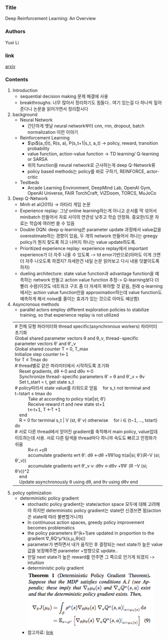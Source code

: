 ### Title
Deep Reinforcement Learning: An Overview

### Authors
Yuxi Li

### link
[arxiv](https://arxiv.org/pdf/1701.07274.pdf)

### Contents
1. Introduction
    - sequential decision making 문제 해결에 사용
    - breakthroughs: 너무 많아서 정리하기도 힘들다.. 여기 있는걸 다 하나씩 짚어준다니 논문을 읽어가면서 정리합시다
1. background
    - Neural Network
        - 간단하게 옛날 neural network부터 cnn, rnn, dropout, batch normalization 이런 이야기
    - Reinforcement Learning
        - $\pi\$(a_t|t), R(s, a), P(s_t+1|s_t, a_t) -> policy, reward, transition probability
        - value function, action-value function -> TD learning/ Q-learning or SARSA
        - 위의 function을 neural network로 근사하는게 deep Q-Network류
        - policy based methods는 policy를 바로 구하기, REINFORCE, actor-critic
    - Testbeds
        - Arcade Learning Environment, DeepMind Lab, OpenAI Gym, OpenAI Universe, FAIR TorchCraft, ViZDoom, TORCS, MuJoCo
1. Deep Q-Network
    - Mnih et al(2015) -> 아타리 게임 논문
    - Experience replay: 그냥 online learning하는게 아니고 순서를 막 섞어서 minibatch 만들어서 자료 사이의 연관성 낮추고 학습 안정화. 중요한/드문 자료는 학습에 여러번 쓸 수 있음
    - Double DQN: deep q-learning은 parameter update 과정에서 value값을 overestimate하는 경향이 있음, 두 개의 network 만들어서 하나는 greegy policy가 뭔지 찾도록 하고 나머지 하나는 value update하도록. 
    - Prioritized experience replay: experience replay에서 important experience가 더 자주 나올 수 있도록 -> td error기반으로(아마도 이게 크면 더 자주 나오도록 하겠지? 자세한건 내일 논문 읽어보고 다시 내용 덧붙이도록 하자)
    - dueling architecture: state value function과 advantage function을 예측하는 network 만들고 action value function 추정-> Q-learning보다 더 빨리 수렴(이것도 네트워크 구조 좀 더 자세히 봐야할 것 같음, 원래 q-learning에서는 action value function만을 approximation하는데 value function도 예측하게 해서 noise를 줄이는 효과가 있는 것으로 아마도 예상함)
1. Asyncronous methods
    - parallel actors employ different exploration policies to stabilize training, so that experience replay is not utilized
    <table>
    <tr>
        <td>
            # 전체 모형 파라미터와 thread specific(asynchronous workers) 파라미터 초기화<br> 
            Global shared parameter vectors θ and θ_v, thread-specific parameter vectors θ′ and θ′_v<br> 
            Global shared counter T = 0, T_max<br>
            Initialize step counter t←1<br> 
            for T ≤ Tmax do<br>
                # thread별로 같은 파라미터에서 시작하도록 초기화<br>
                &emsp;Reset gradients, dθ ←0 and dθv ←0<br> 
                &emsp;Synchronize thread-specific parameters θ′ = θ and θ′_v = θv<br>
                &emsp;Set t_start = t, get state s_t<br>
                # policy따라서 state value를 리워드로 얻음
                &emsp;for s_t not terminal and t−tstart ≤ tmax do<br>
                    &emsp;&emsp;&emsp;Take at according to policy π(at|st; θ′)<br>
                    &emsp;&emsp;&emsp;Receive reward rt and new state st+1<br>
                    &emsp;&emsp;&emsp;t←t+1, T ←T +1<br>
                &emsp;end<br>
                &emsp;R = 0 for terminal s_t | V (st, θ′ v) otherwise
                &emsp;for i ∈ {t−1, ..., tstart} do<br> 
                    # 서로 다른 thread에서 얻어진 gradient를 축적해서 main policy, value업데이트하는데 사용. 서로 다른 탐색을 thread마다 하니까 속도도 빠르고 안정화가 쉬움<br>
                    &emsp;&emsp;&emsp;R←ri +γR<br>
                    &emsp;&emsp;&emsp;accumulate gradients wrt θ′: dθ ←dθ +∇θ′log π(ai|si; θ′)(R−V (si; θ′_v))<br>
                    &emsp;&emsp;&emsp;accumulate gradients wrt θ′_v v: dθv ←dθv +∇θ′ (R −V (si; θ′v))^2<br>
                &emsp;end<br>
                &emsp;Update asynchronously θ using dθ, and θv using dθv
            end
        </td>
    </tr>
    </table>
1. policy optimization
    - deterministic policy gradient
        - stochastic policy gradient는 state/action space 모두에 대해 고려해야 하지만 deterministic policy gradient는 state만 신경쓰면 됨(action은 state에 따라 불변할거니까)
        - In continuous action spaces, greedy policy improvement becomes problematics
        - the policy parameters θ^(k+1)are updated in proportion to the gradient ∇_θQ^μ^k(s,μ_θ(s))
        - parameter가 변하면서 내가 움직인 후 결정되는 next state가 높은 value값을 보장해주면 parameter +방향으로 update..
        - 만일 next state가 높은 reward를 안주면 그 쪽으로 안가게 되겠지 -> intuition
        - deterministic poliy gradient
        ![image](../image/170521.png)
        - 참고자료: [link](http://pemami4911.github.io/blog/2016/08/21/ddpg-rl.html)
        